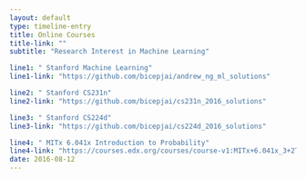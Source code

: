 ```yaml
---
layout: default
type: timeline-entry
title: Online Courses
title-link: ""
subtitle: "Research Interest in Machine Learning"

line1: " Stanford Machine Learning"
line1-link: "https://github.com/bicepjai/andrew_ng_ml_solutions"

line2: " Stanford CS231n"
line2-link: "https://github.com/bicepjai/cs231n_2016_solutions"

line3: " Stanford CS224d"
line3-link: "https://github.com/bicepjai/cs224d_2016_solutions"

line4: " MITx 6.041x Introduction to Probability"
line4-link: "https://courses.edx.org/courses/course-v1:MITx+6.041x_3+2T2016/info"
date: 2016-08-12
---
```

